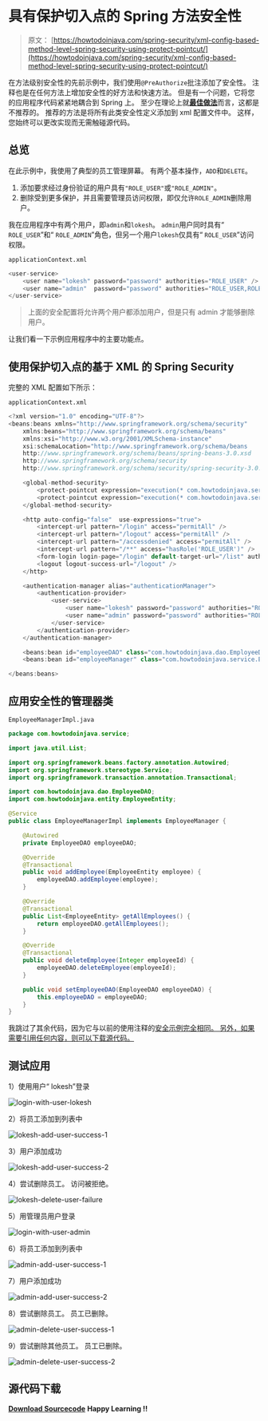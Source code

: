 # 具有保护切入点的 Spring 方法安全性

> 原文： [https://howtodoinjava.com/spring-security/xml-config-based-method-level-spring-security-using-protect-pointcut/](https://howtodoinjava.com/spring-security/xml-config-based-method-level-spring-security-using-protect-pointcut/)

在方法级别安全性的先前示例中，我们使用`@PreAuthorize`批注添加了安全性。 注释也是在任何方法上增加安全性的好方法和快速方法。 但是有一个问题，它将您的应用程序代码紧紧地耦合到 Spring 上。 至少在理论上就[**最佳做法**](//howtodoinjava.com/java-best-practices/)而言，这都是不推荐的。 推荐的方法是将所有此类安全性定义添加到 xml 配置文件中。 这样，您始终可以更改实现而无需触碰源代码。

## 总览

在此示例中，我使用了典型的员工管理屏幕。 有两个基本操作，`ADD`和`DELETE`。

1.  添加要求经过身份验证的用户具有`"ROLE_USER"`或`"ROLE_ADMIN"`。
2.  删除受到更多保护，并且需要管理员访问权限，即仅允许`ROLE_ADMIN`删除用户。

我在应用程序中有两个用户，即`admin`和`lokesh`。 `admin`用户同时具有“ `ROLE_USER`”和“ `ROLE_ADMIN`”角色，但另一个用户`lokesh`仅具有“ `ROLE_USER`”访问权限。

`applicationContext.xml`

```java
<user-service>
	<user name="lokesh" password="password" authorities="ROLE_USER" />
	<user name="admin"  password="password" authorities="ROLE_USER,ROLE_ADMIN" />
</user-service>

```

> 上面的安全配置将允许两个用户都添加用户，但是只有 admin 才能够删除用户。

让我们看一下示例应用程序中的主要功能点。

## 使用保护切入点的基于 XML 的 Spring Security

完整的 XML 配置如下所示：

`applicationContext.xml`

```java
<?xml version="1.0" encoding="UTF-8"?>
<beans:beans xmlns="http://www.springframework.org/schema/security"
	xmlns:beans="http://www.springframework.org/schema/beans" 
	xmlns:xsi="http://www.w3.org/2001/XMLSchema-instance"
	xsi:schemaLocation="http://www.springframework.org/schema/beans
	http://www.springframework.org/schema/beans/spring-beans-3.0.xsd
	http://www.springframework.org/schema/security
	http://www.springframework.org/schema/security/spring-security-3.0.3.xsd">

	<global-method-security>
		<protect-pointcut expression="execution(* com.howtodoinjava.service.*Impl.add*(..))" access="ROLE_USER"/>
		<protect-pointcut expression="execution(* com.howtodoinjava.service.*Impl.delete*(..))" access="ROLE_ADMIN"/>
	</global-method-security>

	<http auto-config="false"  use-expressions="true">
		<intercept-url pattern="/login" access="permitAll" />
		<intercept-url pattern="/logout" access="permitAll" />
		<intercept-url pattern="/accessdenied" access="permitAll" />
		<intercept-url pattern="/**" access="hasRole('ROLE_USER')" />
		<form-login login-page="/login" default-target-url="/list" authentication-failure-url="/accessdenied" />
		<logout logout-success-url="/logout" />
	</http>

	<authentication-manager alias="authenticationManager">
        <authentication-provider>
            <user-service>
                <user name="lokesh" password="password" authorities="ROLE_USER" />
                <user name="admin" password="password" authorities="ROLE_USER,ROLE_ADMIN" />
            </user-service>
        </authentication-provider>
    </authentication-manager>

    <beans:bean id="employeeDAO" class="com.howtodoinjava.dao.EmployeeDaoImpl" />
    <beans:bean id="employeeManager" class="com.howtodoinjava.service.EmployeeManagerImpl" />

</beans:beans>

```

## 应用安全性的管理器类

`EmployeeManagerImpl.java`

```java
package com.howtodoinjava.service;

import java.util.List;

import org.springframework.beans.factory.annotation.Autowired;
import org.springframework.stereotype.Service;
import org.springframework.transaction.annotation.Transactional;

import com.howtodoinjava.dao.EmployeeDAO;
import com.howtodoinjava.entity.EmployeeEntity;

@Service
public class EmployeeManagerImpl implements EmployeeManager {

	@Autowired
    private EmployeeDAO employeeDAO;

	@Override
	@Transactional
	public void addEmployee(EmployeeEntity employee) {
		employeeDAO.addEmployee(employee);
	}

	@Override
	@Transactional
	public List<EmployeeEntity> getAllEmployees() {
		return employeeDAO.getAllEmployees();
	}

	@Override
	@Transactional
	public void deleteEmployee(Integer employeeId) {
		employeeDAO.deleteEmployee(employeeId);
	}

	public void setEmployeeDAO(EmployeeDAO employeeDAO) {
		this.employeeDAO = employeeDAO;
	}
}

```

我跳过了其余代码，因为它与以前的使用注释的[安全示例完全相同。 另外，如果需要引用任何内容，则可以下载源代码。](//howtodoinjava.com/spring/spring-security/spring-3-method-level-security-example-using-preauthorize-and-secured/)

## 测试应用

1）使用用户“ lokesh”登录

![login-with-user-lokesh](img/9db76cb60037fe6e2cbbf134fd2e7e37.jpg)

2）将员工添加到列表中

![lokesh-add-user-success-1](img/c50af2e86a33d51eaf2efc15ae446383.jpg)

3）用户添加成功

![lokesh-add-user-success-2](img/62d1909911c0e26adb93acf161826dcb.jpg)

4）尝试删除员工。 访问被拒绝。

![lokesh-delete-user-failure](img/d6ee51cadf91a213aec95208fcd57a02.jpg)

5）用管理员用户登录

![login-with-user-admin](img/f271bfcc86778ed9cb19f484a853ea5b.jpg)

6）将员工添加到列表中

![admin-add-user-success-1](img/6ff16de44d3e40eae9bdc1366a14e4d7.jpg)

7）用户添加成功

![admin-add-user-success-2](img/f0f4c5a3890e538aade0101237f1a0bf.jpg)

8）尝试删除员工。 员工已删除。

![admin-delete-user-success-1](img/a2253145008313768f1f9c9d39e91cfb.jpg)

9）尝试删除其他员工。 员工已删除。

![admin-delete-user-success-2](img/c6586a02449a3b5b71c3030170022125.jpg)

## 源代码下载

[**Download Sourcecode**](https://drive.google.com/file/d/0B7yo2HclmjI4M0hha2JHWXdHOTQ/edit?usp=sharing)
**Happy Learning !!**